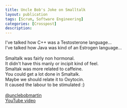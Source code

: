 ```yaml
---
title: Uncle Bob's Joke on Smalltalk
layout: publication
tags: [Scrum, Software Engineering]
categories: [Crosspost]
description:
---
```


I've talked how C++ was a Testosterone language…<br />
I've talked how Java was kind of an Estrogen language...<br />
<br />
Smaltalk was fairly non hormonal.<br />
It didn't have this manly or incipit kind of feel.<br />
Smaltak was more related to caffeine.<br />
You could get a lot done in Smaltalk.<br />
Maybe we should relate it to Oxytocin.<br />
It caused the labour to be stimulated :}<br />
<br />
<a href="https://twitter.com/unclebobmartin">@unclebobmartin</a><br />
<a href="http://www.youtube.com/watch?v=YX3iRjKj7C0#t=711">YouTube video</a>
